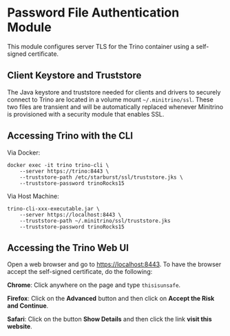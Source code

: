 # Password File Authentication Module

This module configures server TLS for the Trino container using a self-signed
certificate.

## Client Keystore and Truststore

The Java keystore and truststore needed for clients and drivers to securely
connect to Trino are located in a volume mount `~/.minitrino/ssl`. These two
files are transient and will be automatically replaced whenever Minitrino is
provisioned with a security module that enables SSL.

## Accessing Trino with the CLI

Via Docker:

    docker exec -it trino trino-cli \
        --server https://trino:8443 \
        --truststore-path /etc/starburst/ssl/truststore.jks \
        --truststore-password trinoRocks15

Via Host Machine:

    trino-cli-xxx-executable.jar \
        --server https://localhost:8443 \
        --truststore-path ~/.minitrino/ssl/truststore.jks 
        --truststore-password trinoRocks15

## Accessing the Trino Web UI

Open a web browser and go to <https://localhost:8443>. To have the browser
accept the self-signed certificate, do the following:

**Chrome**: Click anywhere on the page and type `thisisunsafe`.

**Firefox**: Click on the **Advanced** button and then click on **Accept the
Risk and Continue**.

**Safari**: Click on the button **Show Details** and then click the link **visit
this website**.
